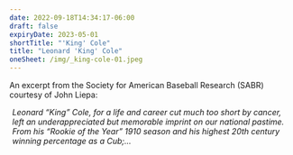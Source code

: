 ```yaml
---
date: 2022-09-18T14:34:17-06:00
draft: false
expiryDate: 2023-05-01
shortTitle: "'King' Cole" 
title: "Leonard 'King' Cole"
oneSheet: /img/_king-cole-01.jpeg
---
```

An excerpt from the Society for American Baseball Research (SABR) courtesy of John Liepa: 

<p style="padding-left:5px;"><em>
Leonard “King” Cole, for a life and career cut much too short by cancer, left an underappreciated but memorable imprint on our national pastime. From his “Rookie of the Year” 1910 season and his highest 20th century winning percentage as a Cub;...</em>
</p>

